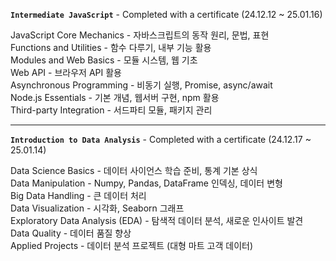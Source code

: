 **`Intermediate JavaScript`** - Completed with a certificate (24.12.12 ~ 25.01.16)

JavaScript Core Mechanics - 자바스크립트의 동작 원리, 문법, 표현  
Functions and Utilities - 함수 다루기, 내부 기능 활용  
Modules and Web Basics - 모듈 시스템, 웹 기초  
Web API - 브라우저 API 활용  
Asynchronous Programming - 비동기 실행, Promise, async/await  
Node.js Essentials - 기본 개념, 웹서버 구현, npm 활용  
Third-party Integration - 서드파티 모듈, 패키지 관리  

---

**`Introduction to Data Analysis`** - Completed with a certificate (24.12.17 ~ 25.01.14)

Data Science Basics - 데이터 사이언스 학습 준비, 통계 기본 상식  
Data Manipulation - Numpy, Pandas, DataFrame 인덱싱, 데이터 변형  
Big Data Handling - 큰 데이터 처리  
Data Visualization - 시각화, Seaborn 그래프   
Exploratory Data Analysis (EDA) - 탐색적 데이터 분석, 새로운 인사이트 발견  
Data Quality - 데이터 품질 향상  
Applied Projects - 데이터 분석 프로젝트 (대형 마트 고객 데이터)  
